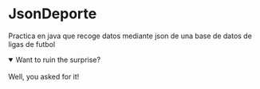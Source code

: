 # JsonDeporte
Practica en java que recoge datos mediante json de una base de datos de ligas de futbol

<details open>
<summary>Want to ruin the surprise?</summary>
<br>
Well, you asked for it!
</details>
